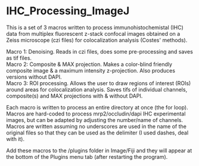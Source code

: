 # IHC_Processing_ImageJ

This is a set of 3 macros written to process immunohistochemistal (IHC) data from multiplex fluorescent z-stack confocal images obtained on a Zeiss microscope (czi files) for colocalization analysis (Costes' methods).  

Macro 1: Denoising. Reads in czi files, does some pre-processing and saves as tif files.  
Macro 2: Composite & MAX projection. Makes a color-blind friendly composite image & a maximum intensity z-projection. Also produces versions without DAPI.  
Macro 3: ROI processing. Allows the user to draw regions of interest (ROIs) around areas for colocalization analysis. Saves tifs of individual channels, composite(s) and MAX projections with & without DAPI.  

Each macro is written to process an entire directory at once (the for loop).  
Macros are hard-coded to process mrp2/occludin/dapi IHC experimental images, but can be adapted by adjusting the number/name of channels.  
Macros are written assuming no underscores are used in the name of the original files so that they can be used as the delimiter (I used dashes, deal with it).  

Add these macros to the /plugins folder in Image/Fiji and they will appear at the bottom of the Plugins menu tab (after restarting the program).
